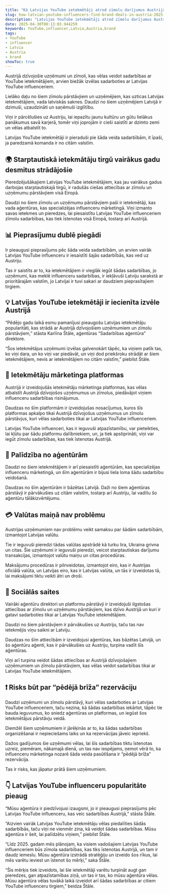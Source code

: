 ```yaml
---
title: "Kā Latvijas YouTube ietekmētāji atrod zīmolu darījumus Austrijā"
slug: how-latvian-youtube-influencers-find-brand-deals-in-austria-2025-04-30
description: "Latvijas YouTube ietekmētāji atrod zīmolu darījumus Austrijā, veidojot partnerattiecības ar austrietiem, kas strādā ar zīmolu sadarbībām."
date: 2025-04-30T00:13:03.944259
keywords: YouTube,influencer,Latvia,Austria,brand
tags:
- YouTube
- influencer
- Latvia
- Austria
- brand
showToc: true
---
```


Austrijā dzīvojošie uzņēmumi un zīmoli, kas vēlas veidot sadarbības ar YouTube ietekmētājiem, arvien biežāk izvēlas sadarboties ar Latvijas YouTube influenceriem. 

Lielāko daļu no šiem zīmolu pārstāvjiem un uzņēmējiem, kas uzticas Latvijas ietekmētājiem, vada latviskās saknes. Daudzi no šiem uzņēmējiem Latvijā ir dzimuši, uzaudzināti un saņēmuši izglītību.

Viņi ir pārcēlušies uz Austriju, lai iepazītu jaunu kultūru un gūtu lielākus panākumus savā karjerā, tomēr viņi joprojām ir cieši saistīti ar dzimto zemi un vēlas atbalstīt to.

Latvijas YouTube ietekmētāji ir pieraduši pie šāda veida sadarbībām, it īpaši, ja paredzamā komanda ir no citām valstīm.

## 🌍 Starptautiskā ietekmātāju tirgū vairākus gadu desmitus strādājošie

Pieredzējušākajiem Latvijas YouTube ietekmētājiem, kas jau vairākus gadus darbojas starptautiskajā tirgū, ir radušās ciešas attiecības ar zīmolu un uzņēmumu pārstāvjiem visā Eiropā.

Daudzi no šiem zīmolu un uzņēmumu pārstāvjiem paši ir ietekmētāji, kas vada aģentūras, kas specializējas influenceru mārketingā. Viņi izmanto savas ietekmes un pieredzes, lai piesaistītu Latvijas YouTube influenceriem zīmolu sadarbības, kas tiek īstenotas visā Eiropā, tostarp arī Austrijā.

## 📊 Pieprasījumu dublē piegādi

Ir pieaugusi pieprasījums pēc šāda veida sadarbībām, un arvien vairāk Latvijas YouTube influenceru ir iesaistīti šajās sadarbībās, kas ved uz Austriju.

Tas ir saistīts ar to, ka ietekmētājiem ir vieglāk iegūt šādas sadarbības, jo uzņēmumi, kas meklē influenceru sadarbības, ir iekļāvuši Latviju sarakstā ar prioritārajām valstīm, jo Latvijai ir tuvi sakari ar daudziem pieprasītajiem tirgiem.

## 💡 Latvijas YouTube ietekmētāji ir iecienīta izvēle Austrijā

“Pēdējo gadu laikā esmu pamanījusi pieaugošu Latvijas ietekmētāju popularitāti, kas strādā ar Austrijā dzīvojošiem uzņēmumiem un zīmolu pārstāvjiem,” stāsta Karlīna Štāle, aģentūras “Sadarbības aģentūra” direktore.

“Šos ietekmētājus uzņēmumi izvēlas galvenokārt tāpēc, ka viņiem patīk tas, ko viņi dara, un ko viņi var piedāvāt, un viņi dod priekšroku strādāt ar šiem ietekmētājiem, nevis ar ietekmētājiem no citām valstīm,” piebilst Štāle.

## 📱 Ietekmētāju mārketinga platformas

Austrijā ir izveidojušās ietekmētāju mārketinga platformas, kas vēlas atbalstīt Austrijā dzīvojošos uzņēmumus un zīmolus, piedāvājot viņiem influenceru sadarbības risinājumus.

Daudzas no šīm platformām ir izveidojušas nosacījumus, kuros šīs platformas apkalpo tikai Austrijā dzīvojošus uzņēmumus un zīmolu pārstāvjus, kuri vēlas sadarboties tikai ar Latvijas YouTube influenceriem.

Latvijas YouTube influenceri, kas ir ieguvuši atpazīstamību, var pieteikties, lai kļūtu par šādu platformu dalībniekiem, un, ja tiek apstiprināti, viņi var iegūt zīmolu sadarbības, kas tiek īstenotas Austrijā.

## 📣 Palīdzība no aģentūrām

Daudzi no šiem ietekmētājiem ir arī piesaistīti aģentūrām, kas specializējas influenceru mārketingā, un šīm aģentūrām ir bijusi liela loma šādu sadarbību veidošanā. 

Daudzas no šīm aģentūrām ir bāzētas Latvijā. Daži no šiem aģentūras pārstāvji ir pārvākušies uz citām valstīm, tostarp arī Austriju, lai vadītu šo aģentūru tālākizvērtējumu.

## 💳 Valūtas maiņā nav problēmu

Austrijas uzņēmumiem nav problēmu veikt samaksu par šādām sadarbībām, izmantojot Latvijas valūtu. 

Tie ir ieguvuši pieredzi tādas valūtas apstrādē kā turku lira, Ukraina grivna un citas. Šie uzņēmumi ir ieguvuši pieredzi, veicot starptautiskas darījumu transakcijas, izmantojot valūtu maiņu un citas procedūras.

Maksājumu procedūras ir pilnveidotas, izmantojot eiro, kas ir Austrijas oficiālā valūta, un Latvijas eiro, kas ir Latvijas valūta, un tās ir izveidotas tā, lai maksājumi tiktu veikti ātri un droši.

## 🤝 Sociālās saites

Vairāki aģentūru direktori un platformu pārstāvji ir izveidojuši ilgstošas attiecības ar zīmolu un uzņēmumu pārstāvjiem, kas dzīvo Austrijā un kuri ir gatavi sadarboties tikai ar Latvijas YouTube ietekmētājiem.

Daudzi no šiem pārstāvjiem ir pārvākušies uz Austriju, taču tas nav ietekmējis viņu saikni ar Latviju. 

Daudzas no šīm attiecībām ir izveidojusi aģentūras, kas bāzētas Latvijā, un šo aģentūru aģenti, kas ir pārvākušies uz Austriju, turpina vadīt šīs aģentūras. 

Viņi arī turpina veidot šādas attiecības ar Austrijā dzīvojošajiem uzņēmumiem un zīmolu pārstāvjiem, kas vēlas veidot sadarbības tikai ar Latvijas YouTube ietekmētājiem.

## ❗ Risks būt par “pēdējā brīža” rezervāciju

Daudzi uzņēmumi un zīmolu pārstāvji, kuri vēlas sadarboties ar Latvijas YouTube influenceriem, taču nezina, kā šādas sadarbības iekārtot, tāpēc tie bauda ieguvumus, ko sniedz aģentūras un platformas, un iegūst šos ietekmētājus pārstāvju veidā.

Diemžēl šiem uzņēmumiem ir jārēķinās ar to, ka šādas sadarbības organizēšanai ir nepieciešams laiks un ka rezervācijas jāveic iepriekš.

Dažos gadījumos šie uzņēmumi vēlas, lai šīs sadarbības tiktu īstenotas uzreiz, piemēram, nākamajā dienā, un tas nav iespējams, ņemot vērā to, ka influenceru mārketinga nozarē šāda veida pasūtīšana ir “pēdējā brīža” rezervācija.

Tas ir risks, kas jāpatur prātā šiem uzņēmumiem.

## 👇 Latvijas YouTube influenceru popularitāte pieaug

“Mūsu aģentūra ir piedzīvojusi izaugsmi, jo ir pieaugusi pieprasījums pēc Latvijas YouTube influenceru, kas veic sadarbības Austrijā,” stāsta Štāle.

“Aizvien vairāk Latvijas YouTube ietekmētāju vēlas piedalīties šādās sadarbībās, taču viņi ne vienmēr zina, kā veidot šādas sadarbības. Mūsu aģentūra ir šeit, lai palīdzētu viņiem,” piebilst Štāle.

“Līdz 2025. gadam mēs plānojam, ka visiem vadošajiem Latvijas YouTube influenceriem būs zīmola sadarbības, kas tiks īstenotas Austrijā, un tam ir daudz iemeslu. Mūsu aģentūra izstrādā stratēģiju un izveido šos rīkus, lai mēs varētu ieviest un īstenot šo mērķi,” saka Štāle. 

“Šis mērķis tiek izveidots, lai šie ietekmētāji varētu turpināt augt gan pieredzes, gan atpazīstamības ziņā, un tas ir tas, ko mūsu aģentūra vēlas. Mūsu aģentūra vēlas tuvākā laikā izveidot arī šādas sadarbības ar citiem YouTube influenceru tirgiem,” beidza Štāle.